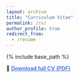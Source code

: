 ```yaml
---
layout: archive
title: "Curriculum Vitae"
permalink: /cv/
author_profile: true
redirect_from:
  - /resume
---
```

{% include base_path %}

<div class="cv-embed">
  <object
    data="/files/Yeonju_Lee_CV.pdf#view=FitH"
    type="application/pdf"
    aria-label="Yeonju Lee CV (PDF)">
  </object>
</div>

<p class="cv-fallback">
  📄 <a href="/files/Yeonju_Lee_CV.pdf"
        style="text-decoration:underline; font-weight:600; color:#4169E1;">
        Download full CV (PDF)
     </a>
</p>
